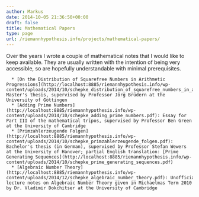 ```yaml
---
author: Markus
date: 2014-10-05 21:36:50+00:00
draft: false
title: Mathematical Papers
type: page
url: /riemannhypothesis.info/projects/mathematical-papers/
---
```


Over the years I wrote a couple of mathematical notes that I would like to keep available. They are usually written with the intention of being very accessible, so are hopefully understandable with minimal prerequisites.



 	  * [On the Distribution of Squarefree Numbers in Arithmetic Progressions](http://localhost:8885/riemannhypothesis.info/wp-content/uploads/2014/10/schepke_distribution_of_squarefree_numbers_in_arithmetic_progressions.pdf): Master's thesis, supervised by Professor Jörg Brüdern at the University of Göttingen
 	  * [Adding Prime Numbers](http://localhost:8885/riemannhypothesis.info/wp-content/uploads/2014/10/schepke_adding_prime_numbers.pdf): Essay for Part III of the mathematical tripos, supervised by Professor Ben Green at the University of Cambridge
 	  * [Primzahlerzeugende Folgen](http://localhost:8885/riemannhypothesis.info/wp-content/uploads/2014/10/schepke_primzahlerzeugende_folgen.pdf): Bachelor's thesis (in German), supervised by Professor Stefan Wewers at the University of Hanover; partial English translation: [Prime Generating Sequences](http://localhost:8885/riemannhypothesis.info/wp-content/uploads/2014/10/schepke_prime_generating_sequences.pdf)
 	  * [Algebraic Number Theory](http://localhost:8885/riemannhypothesis.info/wp-content/uploads/2014/12/schepke_algebraic_number_theory.pdf): Unofficial lecture notes on Algebraic Number Theory given in Michaelmas Term 2010 by Dr. Vladimir Dokchitser at the University of Cambridge


